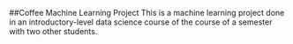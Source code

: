 ##Coffee Machine Learning Project
This is a machine learning project done in an introductory-level data science course of the course of a semester with two other students.
